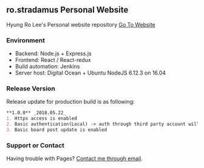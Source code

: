 ## ro.stradamus Personal Website

Hyung Ro Lee's Personal website repository
[Go To Website](https://hyungrolee.com)

### Environment

- Backend: Node.js + Express.js
- Frontend: React / React-redux
- Build automation: Jenkins
- Server host: Digital Ocean + Ubuntu NodeJS 6.12.3 on 16.04

### Release Version

Release update for production build is as following:

```markdown
**1.0.0** _2018.05.22_
1. Https access is enabled
2. Basic authentication(Local) -> auth through third party account will be implemented
3. Basic board post update is enabled
```

### Support or Contact

Having trouble with Pages? 
[Contact me through email](rolee0429@gmail.com).
